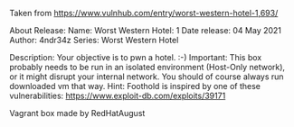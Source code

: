Taken from https://www.vulnhub.com/entry/worst-western-hotel-1,693/ 

About Release:
    Name: Worst Western Hotel: 1
    Date release: 04 May 2021
    Author: 4ndr34z
    Series: Worst Western Hotel

Description:
    Your objective is to pwn a hotel. :-)
    Important: This box probably needs to be run in an isolated environment (Host-Only network), or it might disrupt your internal network. You should of course always run downloaded vm that way.
    Hint:
    Foothold is inspired by one of these vulnerabilities:
    https://www.exploit-db.com/exploits/39171

Vagrant box made by RedHatAugust
